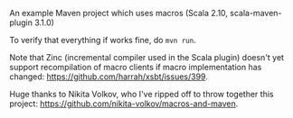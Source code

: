An example Maven project which uses macros (Scala 2.10, scala-maven-plugin 3.1.0)

To verify that everything if works fine, do `mvn run`.

Note that Zinc (incremental compiler used in the Scala plugin) doesn't yet support recompilation of macro clients if macro implementation has changed: https://github.com/harrah/xsbt/issues/399.

Huge thanks to Nikita Volkov, who I've ripped off to throw together this
project: https://github.com/nikita-volkov/macros-and-maven.
